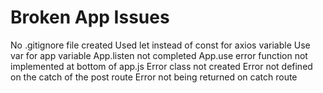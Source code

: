 # Broken App Issues

No .gitignore file created
Used let instead of const for axios variable
Use var for app variable
App.listen not completed
App.use error function not implemented at bottom of app.js 
Error class not created
Error not defined on the catch of the post route
Error not being returned on catch route